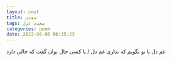 ```yaml
---
layout: post
title: سعدی
tags: سعدی غزل
categories: poem
date: 2022-06-06 06:35:23
---
```


غم دل با تو نگویم که نداری غم دل / با کسی حال توان گفت که حالی دارد
